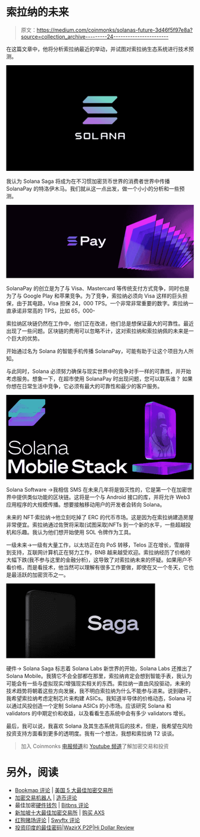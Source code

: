 # 索拉纳的未来

> 原文：<https://medium.com/coinmonks/solanas-future-3d46f5f97e8a?source=collection_archive---------24----------------------->

在这篇文章中，他将分析索拉纳最近的举动，并试图对索拉纳生态系统进行技术预测。

![](img/b9ea272265ea854d1d6f40d0a923e365.png)

我认为 Solana Saga 将成为在不习惯加密货币世界的消费者世界中传播 SolanaPay 的特洛伊木马。我们就从这一点出发，做一个小小的分析和一些预测。

![](img/38da4dc940f9f47a741b8baff0d15380.png)

SolanaPay 的创立是为了与 Visa、Mastercard 等传统支付方式竞争，同时也是为了与 Google Play 和苹果竞争。为了竞争，索拉纳必须向 Visa 这样的巨头担保，由于其电路，Visa 担保 24，000 TPS。一个非常非常重要的数字。索拉纳一直承诺非常高的 TPS，比如 65，000-

索拉纳区块链仍然在工作中，他们正在改进，他们总是想保证最大的可靠性。最近出现了一些问题。区块链的费用可以忽略不计，这对索拉纳和索拉纳佩的未来是一个巨大的优势。

开始通过名为 Solana 的智能手机传播 SolanaPay，可能有助于让这个项目为人所知。

与此同时，Solana 必须努力确保与现实世界中的竞争对手一样的可靠性，并开始考虑服务。想象一下，在超市使用 SolanaPay 时出现问题，您可以联系谁？
如果你想在日常生活中竞争，它必须有最大的可靠性和最少的客户服务。

![](img/56c1c5047c62d5ed5b6e132d2aca1ceb.png)

Solana Software ->我相信 SMS 在未来几年将是毁灭性的，它是第一个在加密世界中提供类似功能的区块链。这将是一个与 Android 接口的库，并将允许 Web3 应用程序的大规模传播。想要接触移动用户的开发者会转向 Solana。

未来的 NFT·索拉纳->他立刻吃掉了 ERC 的代币市场。这是因为在索拉纳建造房屋非常便宜。索拉纳通过佐贺将采取(试图采取)NFTs 到一个新的水平，一些超越投机和乐趣。我认为他们想开始使用 SOL 令牌作为工具。

一级未来->一级有大量工作，以太坊正在向 PoS 转移，Telos 正在增长，雪崩得到支持，互联网计算机正在努力工作，BNB 越来越受欢迎。索拉纳经历了价格的大幅下跌(我不参与这里的金融分析)，这导致了对索拉纳未来的怀疑。如果用户不看价格，而是看技术，他当然可以理解有很多工作要做，即使在又一个冬天，它也是最活跃的加密货币之一。

![](img/46481aa6cbd3369918bb81782fb40dad.png)

硬件-> Solana Saga 标志着 Solana Labs 新世界的开始，Solana Labs 还推出了 Solana Mobile。我猜它不会全部都在那里，索拉纳肯定会想到智能手表，我认为可能会有一些与虚拟现实/增强现实相关的东西。索拉纳一直由风投驱动，未来的技术趋势将朝着这些方向发展，我不明白索拉纳为什么不能参与进来。说到硬件，我希望索拉纳考虑定制芯片来构建 ASICs。我知道半导体的价格动态，Solana 可以通过风投创造一个定制 Solana ASICs 的小市场。应该研究 Solana 和 validators 的中期定价和收益，以及看看生态系统中会有多少 validators 增长。

最后，我可以说，我喜欢 Solana 及其生态系统背后的技术，但是，我希望在风险投资支持方面看到更多的透明度。我有一个想法，我想和索拉纳 T2 谈谈。

> 加入 Coinmonks [电报频道](https://t.me/coincodecap)和 [Youtube 频道](https://www.youtube.com/c/coinmonks/videos)了解加密交易和投资

# 另外，阅读

*   [Bookmap 评论](https://coincodecap.com/bookmap-review-2021-best-trading-software) | [美国 5 大最佳加密交易所](https://coincodecap.com/crypto-exchange-usa)
*   [加密交易机器人](/coinmonks/crypto-trading-bot-c2ffce8acb2a) | [造币评论](https://coincodecap.com/coingate-review)
*   最佳加密[硬件钱包](/coinmonks/hardware-wallets-dfa1211730c6) | [Bitbns 评论](/coinmonks/bitbns-review-38256a07e161)
*   [新加坡十大最佳加密交易所](https://coincodecap.com/crypto-exchange-in-singapore) | [购买 AXS](https://coincodecap.com/buy-axs-token)
*   [红狗赌场评论](https://coincodecap.com/red-dog-casino-review) | [Swyftx 评论](https://coincodecap.com/swyftx-review)
*   [投资印度的最佳密码](https://coincodecap.com/best-crypto-to-invest-in-india-in-2021)|[WazirX P2P](https://coincodecap.com/wazirx-p2p)|[Hi Dollar Review](https://coincodecap.com/hi-dollar-review)